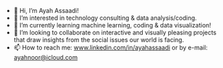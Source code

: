 - 👋 Hi, I’m Ayah Assaadi! 
- 👀 I’m interested in technology consulting & data analysis/coding.
- 🌱 I’m currently learning machine learning, coding & data visualization!
- 💞️ I’m looking to collaborate on interactive and visually pleasing projects that draw insights from the social issues our world is facing.
- 📫 How to reach me: www.linkedin.com/in/ayahassaadi or by e-mail: ayahnoor@icloud.com

<!---
ayahnoor/ayahnoor is a ✨ special ✨ repository because its `README.md` (this file) appears on your GitHub profile.
You can click the Preview link to take a look at your changes.
--->
